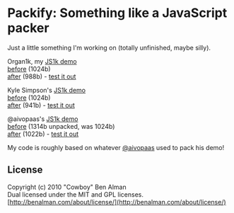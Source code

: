 # Packify: Something like a JavaScript packer #

Just a little something I'm working on (totally unfinished, maybe silly).

Organ1k, my [JS1k demo](http://js1k.com/demo/450)  
[before](http://benalman.com/code/projects/javascript-packify/examples/organ1k.min.js) (1024b)  
[after](http://benalman.com/code/projects/javascript-packify/examples/organ1k.pck.js) (988b) - [test it out](http://benalman.com/code/projects/javascript-packify/examples/organ1k.html)

Kyle Simpson's [JS1k demo](http://js1k.com/demo/424)  
[before](http://benalman.com/code/projects/javascript-packify/examples/getify.min.js) (1024b)  
[after](http://benalman.com/code/projects/javascript-packify/examples/getify.pck.js) (941b) - [test it out](http://benalman.com/code/projects/javascript-packify/examples/getify.html)

@aivopaas's [JS1k demo](http://js1k.com/demo/197)  
[before](http://benalman.com/code/projects/javascript-packify/examples/aivopaas.min.js) (1314b unpacked, was 1024b)  
[after](http://benalman.com/code/projects/javascript-packify/examples/aivopaas.pck.js) (1022b) - [test it out](http://benalman.com/code/projects/javascript-packify/examples/aivopaas.html)

My code is roughly based on whatever [@aivopaas](http://twitter.com/aivopaas) used to pack his demo!

## License ##
Copyright (c) 2010 "Cowboy" Ben Alman  
Dual licensed under the MIT and GPL licenses.  
[http://benalman.com/about/license/](http://benalman.com/about/license/)
